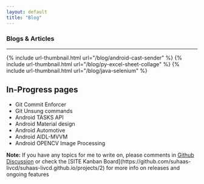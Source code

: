 ```yaml
---
layout: default
title: "Blog"
---
```


### <i class="fa fa-rss fa-lg"></i> Blogs & Articles

<hr/>

<div class="thumbnail-link-container">
{% include url-thumbnail.html url="/blog/android-cast-sender" %}
{% include url-thumbnail.html url="/blog/py-excel-sheet-collage" %}
{% include url-thumbnail.html url="/blog/java-selenium" %}
</div>

## In-Progress pages

- Git Commit Enforcer
- Git Unsung commands
- Android TASKS API
- Android Material design
- Android Automotive
- Android AIDL-MVVM
- Android OPENCV Image Processing

<div markdown="span" class="alert alert-secondary" role="alert"><i class="fa fa-info-circle"></i>
 <b>Note:</b> If you have any topics for me to write on, please comments in <a href="https://github.com/suhaas-livcd/suhaas-livcd.github.io/discussions">Github Discussion</a> or check the [SITE Kanban Board](https://github.com/suhaas-livcd/suhaas-livcd.github.io/projects/2) for more info on releases and ongoing features</div> 
       